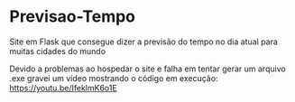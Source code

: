 # Previsao-Tempo
Site em Flask que consegue dizer a previsão do tempo no dia atual para muitas cidades do mundo


Devido a problemas ao hospedar o site e falha em tentar gerar um arquivo .exe gravei um vídeo mostrando o código em execução: https://youtu.be/IfeklmK6o1E
